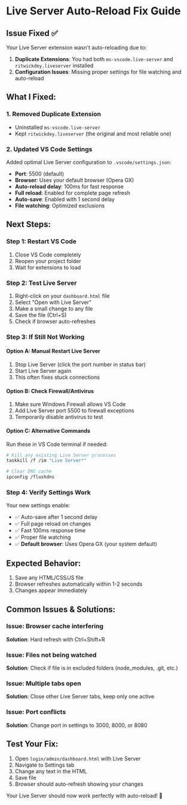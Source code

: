 # Live Server Auto-Reload Fix Guide

## Issue Fixed ✅
Your Live Server extension wasn't auto-reloading due to:
1. **Duplicate Extensions**: You had both `ms-vscode.live-server` and `ritwickdey.liveserver` installed
2. **Configuration Issues**: Missing proper settings for file watching and auto-reload

## What I Fixed:

### 1. Removed Duplicate Extension
- Uninstalled `ms-vscode.live-server` 
- Kept `ritwickdey.liveserver` (the original and most reliable one)

### 2. Updated VS Code Settings
Added optimal Live Server configuration to `.vscode/settings.json`:
- **Port**: 5500 (default)
- **Browser**: Uses your default browser (Opera GX)
- **Auto-reload delay**: 100ms for fast response
- **Full reload**: Enabled for complete page refresh
- **Auto-save**: Enabled with 1 second delay
- **File watching**: Optimized exclusions

## Next Steps:

### Step 1: Restart VS Code
1. Close VS Code completely
2. Reopen your project folder
3. Wait for extensions to load

### Step 2: Test Live Server
1. Right-click on your `dashboard.html` file
2. Select "Open with Live Server"
3. Make a small change to any file
4. Save the file (Ctrl+S)
5. Check if browser auto-refreshes

### Step 3: If Still Not Working

#### Option A: Manual Restart Live Server
1. Stop Live Server (click the port number in status bar)
2. Start Live Server again
3. This often fixes stuck connections

#### Option B: Check Firewall/Antivirus
1. Make sure Windows Firewall allows VS Code
2. Add Live Server port 5500 to firewall exceptions
3. Temporarily disable antivirus to test

#### Option C: Alternative Commands
Run these in VS Code terminal if needed:
```bash
# Kill any existing Live Server processes
taskkill /f /im "Live Server*"

# Clear DNS cache
ipconfig /flushdns
```

### Step 4: Verify Settings Work
Your new settings enable:
- ✅ Auto-save after 1 second delay
- ✅ Full page reload on changes
- ✅ Fast 100ms response time
- ✅ Proper file watching
- ✅ **Default browser**: Uses Opera GX (your system default)

## Expected Behavior:
1. Save any HTML/CSS/JS file
2. Browser refreshes automatically within 1-2 seconds
3. Changes appear immediately

## Common Issues & Solutions:

### Issue: Browser cache interfering
**Solution**: Hard refresh with Ctrl+Shift+R

### Issue: Files not being watched
**Solution**: Check if file is in excluded folders (node_modules, .git, etc.)

### Issue: Multiple tabs open
**Solution**: Close other Live Server tabs, keep only one active

### Issue: Port conflicts
**Solution**: Change port in settings to 3000, 8000, or 8080

## Test Your Fix:
1. Open `login/admin/dashboard.html` with Live Server
2. Navigate to Settings tab
3. Change any text in the HTML
4. Save file
5. Browser should auto-refresh showing your changes

Your Live Server should now work perfectly with auto-reload! 🚀
